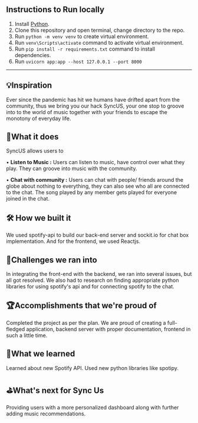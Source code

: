 ## Instructions to Run locally
1. Install [Python](https://www.python.org/downloads/).
2. Clone this repository and open terminal, change directory to the repo.
3. Run `python -m venv venv` to create virtual environment.
4. Run `venv\Scripts\activate` command to activate virtual environment.
5. Run `pip install -r requirements.txt` command to install dependencies.
6. Run `uvicorn app:app --host 127.0.0.1 --port 8000`

---

## 💡Inspiration
Ever since the pandemic has hit we humans have drifted apart from the community, thus we bring you our hack SyncUS, your one stop to groove into to the world of music together with your friends to escape the monotony of everyday life. 

## 🧩What it does
SyncUS allows users to

•  **Listen to Music :** Users can listen to music, have control over what they play.
They can groove into music with the community.

•  **Chat with community :** Users can chat with people/ friends around the globe about nothing to everything, they can also see who all are connected to the chat.
The song played by any member gets played for everyone joined in the chat.
        
## 🛠 How we built it
We used spotify-api to build our back-end server and sockit.io for chat box implementation. And for the frontend, we used Reactjs. 

## 🎯Challenges we ran into
In integrating the front-end with the backend, we ran into several issues, but all got resolved. We also had to research on finding appropriate python libraries for using spotify's api and for connecting spotify to the chat.

## 🏆Accomplishments that we're proud of
Completed the project as per the plan. We are proud of creating a full-fledged application, backend server with proper documentation, frontend in such a little time. 

## 📖What we learned
Learned about new Spotify API. Used new python libraries like spotipy.

## ⛳️What's next for Sync Us
Providing users with a more personalized dashboard along with further adding music recommendations.
